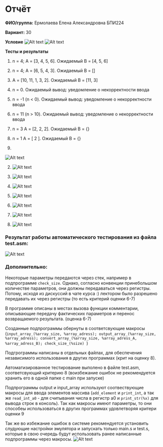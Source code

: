 

# Отчёт

__ФИО/группа:__ Ермолаева Елена Александровна БПИ224

__Вариант:__ 30

__Условие__
![Alt text](images/image-1.png)
![Alt text](images/image.png)


__Тесты и результаты__

1. n = 4; A = [3, 4, 5, 6]. Ожидаемый B = [4, 5, 6]

2. n = 4; A = [6, 5, 4, 3]. Ожидаемый B = []

3. A = [10, 11, 1, 3, 2]. Ожидаемый B = [11, 3]

4. n = 0. Ожидаемый вывод: уведомление о некорректности ввода

5. n = -1 (n < 0). Ожидаемый вывод: уведомление о некорректности ввода

6. n = 11 (n > 10). Ожидаемый вывод: уведомление о некорректности ввода

7. n = 3 A = [2, 2, 2]. Ожидаемый B = {}

8. n = 1 A = [ 2 ]. Ожидаемый B = {}

1.  
![Alt text](images/image-2.png)
 
2. ![Alt text](images/image-3.png)

3. ![Alt text](images/image-4.png)

4.  ![Alt text](images/image-5.png)

5. ![Alt text](images/image-10.png)

6.  ![Alt text](images/image-6.png)

7. ![Alt text](images/image-7.png)

8. ![Alt text](images/image-9.png)

### Результат работы автоматического тестирования из файла test.asm:

![Alt text](images/image-11.png)

### Дополнительно:

Некоторые параметры передаются через стек, например в подпрограмме `check_size`. Однако, согласно конвенции принебольшом количестве параметров, они должны передаваться через регистры. Потому, исходя из дискуссий в чате курса :) лектором было разрешено передавать их через 
регистры (то есть критерий оценки 6-7)

В программе описаны в местах вызова функции комментарии, описывающие
передачу фактических параметров и перенос возвращаемого результата. (оценка 6-7)

Созданные подпрограммы обернуты в соответсвующие макросы (`input_array_(%array_size, %array_adress); output_array_(%array_size, %array_adress); convert_array_(%array_size, %array_adress_A, %array_adress_B); check_size_(%size) `)

Подгрограммы написаны в отдельных файлах, для обеспечения независимого использования в других программах (крит на оценку 8).

Автоматизированное тестирование выполено в файле test.asm, соответсвующий критерию 8 (воизбежание ошибок не рекомендуется хранить его в одной папке с main при запуске)

Подпрограммы output и input_array используют соотвествующие макросы для ввода элементов массива (`add_element` и `print_int`, а так же `read_int_a0` - для считывания числа в регистр a0 и `print_str(%x)`  для вывода строк в консоль). Так как макросы имеют параметры, то они способеы использоваться в других программах удовлетворяя критери оценки 9

Так же во избежание ошибок в системе рекомендуется установить слудующие настройки эмулятора и запускать только main.s и test.s, которые в свою очередь будут использовать ранее написанные подпрограммы через макросы.
![Alt text](images/image-8.png)







